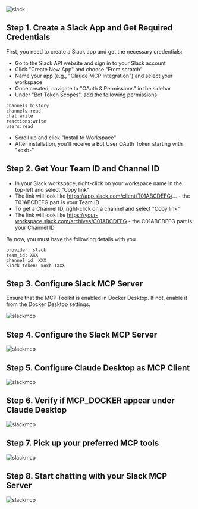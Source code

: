 ![slack](./images/slack.png)

## Step 1. Create a Slack App and Get Required Credentials

First, you need to create a Slack app and get the necessary credentials:

- Go to the Slack API website and sign in to your Slack account
- Click "Create New App" and choose "From scratch"
- Name your app (e.g., "Claude MCP Integration") and select your workspace
- Once created, navigate to "OAuth & Permissions" in the sidebar
- Under "Bot Token Scopes", add the following permissions:

```
channels:history
channels:read
chat:write
reactions:write
users:read
```

- Scroll up and click "Install to Workspace"
- After installation, you'll receive a Bot User OAuth Token starting with "xoxb-"

## Step 2. Get Your Team ID and Channel ID

- In your Slack workspace, right-click on your workspace name in the top-left and select "Copy link"
- The link will look like https://app.slack.com/client/T01ABCDEFG/... - the T01ABCDEFG part is your Team ID
- To get a Channel ID, right-click on a channel and select "Copy link"
- The link will look like https://your-workspace.slack.com/archives/C01ABCDEFG - the C01ABCDEFG part is your Channel ID

By now, you must have the following details with you.

```
provider: slack
team_id: XXX
channel_id: XXX
Slack token: xoxb-1XXX
```
## Step 3. Configure Slack MCP Server

Ensure that the MCP Toolkit is enabled in Docker Desktop. 
If not, enable it from the Docker Desktop settings.

![slackmcp](./images/slack2.png)

## Step 4. Configure the Slack MCP Server

![slackmcp](./images/slack3.png)

## Step 5. Configure Claude Desktop as MCP Client

![slackmcp](./images/slack4.png)

## Step 6. Verify if MCP_DOCKER appear under Claude Desktop

![slackmcp](./images/slack5.png)

## Step 7. Pick up your preferred MCP tools

![slackmcp](./images/slack6.png)

## Step 8. Start chatting with your Slack MCP Server

![slackmcp](./images/slack7.png)



